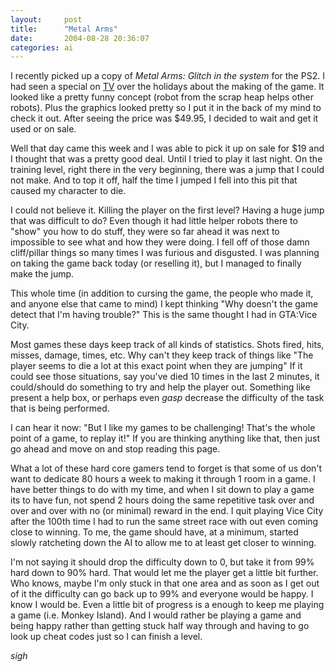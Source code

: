 ```yaml
---
layout:     post
title:      "Metal Arms"
date:       2004-08-28 20:36:07
categories: ai
---
```

    
I recently picked up a copy of _Metal Arms: Glitch in the system_ for the PS2. I had seen a special on [TV](http://www.g4techtv.com) over the holidays about the making of the game. It looked like a pretty funny concept (robot from the scrap heap helps other robots). Plus the graphics looked pretty so I put it in the back of my mind to check it out. After seeing the price was $49.95, I decided to wait and get it used or on sale.  
  
    
Well that day came this week and I was able to pick it up on sale for $19 and I thought that was a pretty good deal. Until I tried to play it last night. On the training level, right there in the very beginning, there was a jump that I could not make. And to top it off, half the time I jumped I fell into this pit that caused my character to die.   
  
    
I could not believe it. Killing the player on the first level? Having a huge jump that was difficult to do? Even though it had little helper robots there to "show" you how to do stuff, they were so far ahead it was next to impossible to see what and how they were doing. I fell off of those damn cliff/pillar things so many times I was furious and disgusted. I was planning on taking the game back today (or reselling it), but I managed to finally make the jump.   
  
    
This whole time (in addition to cursing the game, the people who made it, and anyone else that came to mind) I kept thinking "Why doesn't the game detect that I'm having trouble?" This is the same thought I had in GTA:Vice City.   
  
    
Most games these days keep track of all kinds of statistics. Shots fired, hits, misses, damage, times, etc. Why can't they keep track of things like "The player seems to die a lot at this exact point when they are jumping" If it could see those situations, say you've died 10 times in the last 2 minutes, it could/should do something to try and help the player out. Something like present a help box, or perhaps even *gasp* decrease the difficulty of the task that is being performed.  
  
    
I can hear it now: "But I like my games to be challenging! That's the whole point of a game, to replay it!" If you are thinking anything like that, then just go ahead and move on and stop reading this page.  
  
    
What a lot of these hard core gamers tend to forget is that some of us don't want to dedicate 80 hours a week to making it through 1 room in a game. I have better things to do with my time, and when I sit down to play a game its to have fun, not spend 2 hours doing the same repetitive task over and over and over with no (or minimal) reward in the end. I quit playing Vice City after the 100th time I had to run the same street race with out even coming close to winning. To me, the game should have, at a minimum, started slowly ratcheting down the AI to allow me to at least get closer to winning.  
  
    
I'm not saying it should drop the difficulty down to 0, but take it from 99% hard down to 90% hard. That would let me the player get a little bit further. Who knows, maybe I'm only stuck in that one area and as soon as I get out of it the difficulty can go back up to 99% and everyone would be happy. I know I would be. Even a little bit of progress is a enough to keep me playing a game (i.e. Monkey Island). And I would rather be playing a game and being happy rather than getting stuck half way through and having to go look up cheat codes just so I can finish a level.  
  
    
*sigh*  

